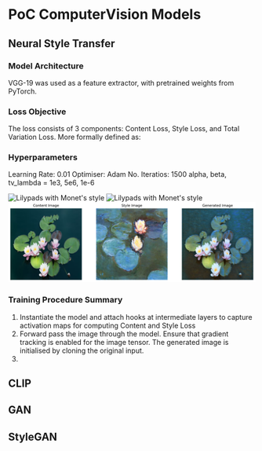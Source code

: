 # PoC ComputerVision Models
## Neural Style Transfer
### Model Architecture
VGG-19 was used as a feature extractor, with pretrained weights from PyTorch.

### Loss Objective
The loss consists of 3 components: Content Loss, Style Loss, and Total Variation Loss.
More formally defined as:

### Hyperparameters
Learning Rate: 0.01
Optimiser: Adam
No. Iteratios: 1500
alpha, beta, tv_lambda = 1e3, 5e6, 1e-6

![Lilypads with Monet's style](images/style_transfer_1.png)
![Lilypads with Monet's style](images/style_transfer_3.png)
![Lilypads with Monet's style](images/style_transfer_2.png)

### Training Procedure Summary
1) Instantiate the model and attach hooks at intermediate layers to capture activation maps for computing Content and Style Loss
2) Forward pass the image through the model. Ensure that gradient tracking is enabled for the image tensor. The generated image is initialised by cloning the original input.
3) 
## CLIP

## GAN

## StyleGAN
